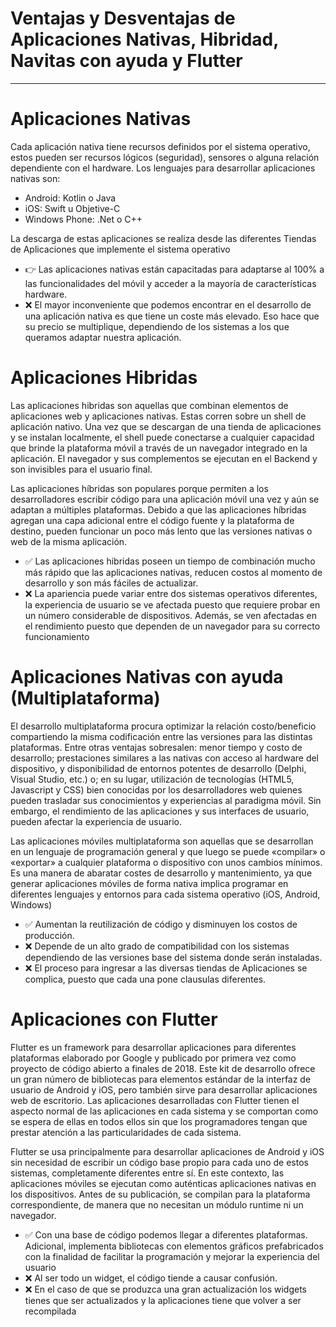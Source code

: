 # Ventajas y Desventajas de Aplicaciones Nativas, Hibridad, Navitas con ayuda y Flutter

---

# Aplicaciones Nativas

Cada aplicación nativa tiene recursos definidos por el sistema operativo, estos pueden ser recursos lógicos (seguridad), sensores o alguna relación dependiente con el hardware. Los lenguajes para desarrollar aplicaciones nativas son:

- Android: Kotlin o Java
- iOS: Swift u Objetive-C
- Windows Phone: .Net o C++

La descarga de estas aplicaciones se realiza desde las diferentes Tiendas de Aplicaciones que implemente el sistema operativo
- 👉 Las aplicaciones nativas están capacitadas para adaptarse al 100% a las funcionalidades del móvil y acceder a la mayoría de características hardware.
- ❌ El mayor inconveniente que podemos encontrar en el desarrollo de una aplicación nativa es que tiene un coste más elevado. Eso hace que su precio se multiplique, dependiendo de los sistemas a los que queramos adaptar nuestra aplicación.


# Aplicaciones Hibridas

Las aplicaciones hibridas son aquellas que combinan elementos de aplicaciones web y aplicaciones nativas. Estas corren sobre un shell de aplicación nativo. Una vez que se descargan de una tienda de aplicaciones y se instalan localmente, el shell puede conectarse a cualquier capacidad que brinde la plataforma móvil a través de un navegador integrado en la aplicación. El navegador y sus complementos se ejecutan en el Backend y son invisibles para el usuario final.

Las aplicaciones híbridas son populares porque permiten a los desarrolladores escribir código para una aplicación móvil una vez y aún se adaptan a múltiples plataformas. Debido a que las aplicaciones híbridas agregan una capa adicional entre el código fuente y la plataforma de destino, pueden funcionar un poco más lento que las versiones nativas o web de la misma aplicación.

- ✅ Las aplicaciones hibridas poseen un tiempo de combinación mucho más rápido que las aplicaciones nativas, reducen costos al momento de desarrollo y son más fáciles de actualizar.
- ❌ La apariencia puede variar entre dos sistemas operativos diferentes, la experiencia de usuario se ve afectada puesto que requiere probar en un número considerable de dispositivos. Además, se ven afectadas en el rendimiento puesto que dependen de un navegador para su correcto funcionamiento


# Aplicaciones Nativas con ayuda (Multiplataforma)

El desarrollo multiplataforma procura optimizar la relación costo/beneficio compartiendo la misma codificación entre las versiones para las distintas plataformas. Entre otras ventajas sobresalen: menor tiempo y costo de desarrollo; prestaciones similares a las nativas con acceso al hardware del dispositivo, y disponibilidad de entornos potentes de desarrollo (Delphi, Visual Studio, etc.) o; en su lugar, utilización de tecnologías (HTML5, Javascript y CSS) bien conocidas por los desarrolladores web quienes pueden trasladar sus conocimientos y experiencias al paradigma móvil. Sin embargo, el rendimiento de las aplicaciones y sus interfaces de usuario, pueden afectar la experiencia de usuario.

Las aplicaciones móviles multiplataforma son aquellas que se desarrollan en un lenguaje de programación general y que luego se puede «compilar» o «exportar» a cualquier plataforma o dispositivo con unos cambios mínimos. Es una manera de abaratar costes de desarrollo y mantenimiento, ya que generar aplicaciones móviles de forma nativa implica programar en diferentes lenguajes y entornos para cada sistema operativo (iOS, Android, Windows)

- ✅ Aumentan la reutilización de código y disminuyen los costos de producción.
- ❌ Depende de un alto grado de compatibilidad con los sistemas dependiendo de las versiones base del sistema donde serán instaladas.
- ❌ El proceso para ingresar a las diversas tiendas de Aplicaciones se complica, puesto que cada una pone clausulas diferentes.

# Aplicaciones con Flutter

Flutter es un framework para desarrollar aplicaciones para diferentes plataformas elaborado por Google y publicado por primera vez como proyecto de código abierto a finales de 2018. Este kit de desarrollo ofrece un gran número de bibliotecas para elementos estándar de la interfaz de usuario de Android y iOS, pero también sirve para desarrollar aplicaciones web de escritorio. Las aplicaciones desarrolladas con Flutter tienen el aspecto normal de las aplicaciones en cada sistema y se comportan como se espera de ellas en todos ellos sin que los programadores tengan que prestar atención a las particularidades de cada sistema.

Flutter se usa principalmente para desarrollar aplicaciones de Android y iOS sin necesidad de escribir un código base propio para cada uno de estos sistemas, completamente diferentes entre sí. En este contexto, las aplicaciones móviles se ejecutan como auténticas aplicaciones nativas en los dispositivos. Antes de su publicación, se compilan para la plataforma correspondiente, de manera que no necesitan un módulo runtime ni un navegador.

- ✅ Con una base de código podemos llegar a diferentes plataformas. Adicional, implementa bibliotecas con elementos gráficos prefabricados con la finalidad de facilitar la programación y mejorar la experiencia del usuario
- ❌ Al ser todo un widget, el código tiende a causar confusión.
- ❌ En el caso de que se produzca una gran actualización los widgets tienes que ser actualizados y la aplicaciones tiene que volver a ser recompilada
